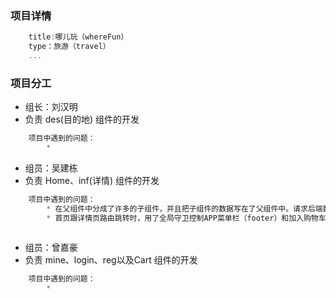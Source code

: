 ### 项目详情
```javascript
    title:哪儿玩（whereFun）
    type：旅游（travel）
    ...

```



### 项目分工
* 组长：刘汉明
*  负责   des(目的地)   组件的开发
```javascript
    项目中遇到的问题：
        *
```


* 组员：吴建栋
*  负责   Home、inf(详情)   组件的开发
```javascript
    项目中遇到的问题：
        * 在父组件中分成了许多的子组件，并且把子组件的数据写在了父组件中。请求后端数据时，只能在父组件发送请求接收数据再通讯给子组件。这样子不仅影响了性能，而且会让项目的复杂度增加。
        * 首页跟详情页路由跳转时，用了全局守卫控制APP菜单栏（footer）和加入购物车时按钮的组件（Bmenu）相互切换，控制条件是哈希值的改变。并且只有在哈希值为"/inf"的 时候才能把（Bmenu）显示出来。后来组件通讯时，用了路由传参，也就是{this.$route.push({query:{id:id}})}。后来发现query传参会改变哈希值后面的参数也就是(localhost:8080/inf?id=XXX),这样一来（Bmenu）的控制条件就失效了。再后来翻了文档发现可以用（params）来进行传参，params进行传参类似二阶段的post，而query却类似于get。所以params进行传参不会改变URL的值，而且会把参数写进{this.$route.params}中，在被进行的组件中可以通过{this.$route.params}进行接收参数。
     
```



* 组员：曾嘉豪
*  负责  mine、login、reg以及Cart  组件的开发
```javascript
    项目中遇到的问题：
        *
```